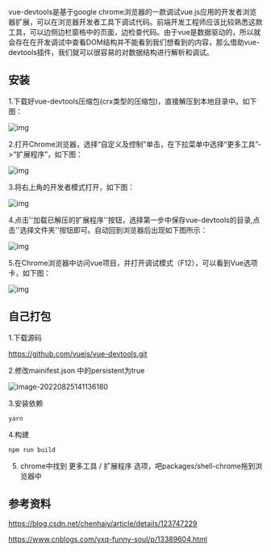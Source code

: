vue-devtools是基于google chrome浏览器的一款调试vue.js应用的开发者浏览器扩展，可以在浏览器开发者工具下调试代码。前端开发工程师应该比较熟悉这款工具，可以边侧边栏窗格中的页面，边检查代码。由于vue是数据驱动的，所以就会存在在开发调试中查看DOM结构并不能看到我们想看到的内容，那么借助vue-devtools插件，我们就可以很容易的对数据结构进行解析和调试。

## 安装

1.下载好vue-devtools压缩包(crx类型的压缩包)，直接解压到本地目录中。如下图：

![img](https://pzy-images.oss-cn-hangzhou.aliyuncs.com/img/watermark,type_d3F5LXplbmhlaQ,shadow_50,text_Q1NETiBASmFuZWIxMDE4,size_20,color_FFFFFF,t_70,g_se,x_16.webp)

 

2.打开Chrome浏览器，选择“自定义及控制”单击，在下拉菜单中选择“更多工具”->“扩展程序”，如下图：

![img](https://pzy-images.oss-cn-hangzhou.aliyuncs.com/img/watermark,type_d3F5LXplbmhlaQ,shadow_50,text_Q1NETiBASmFuZWIxMDE4,size_20,color_FFFFFF,t_70,g_se,x_16.webp)

 

3.将右上角的开发者模式打开，如下图：

![img](https://pzy-images.oss-cn-hangzhou.aliyuncs.com/img/c1949eb917ae4674afa4e6b877a9e91f.webp)

 

4.点击''加载已解压的扩展程序''按钮，选择第一步中保存vue-devtools的目录,点击''选择文件夹''按钮即可。自动回到浏览器后出现如下图所示：

![img](https://pzy-images.oss-cn-hangzhou.aliyuncs.com/img/watermark,type_d3F5LXplbmhlaQ,shadow_50,text_Q1NETiBASmFuZWIxMDE4,size_20,color_FFFFFF,t_70,g_se,x_16.webp)

 

5.在Chrome浏览器中访问vue项目，并打开调试模式（F12），可以看到Vue选项卡，如下图：

![img](https://pzy-images.oss-cn-hangzhou.aliyuncs.com/img/watermark,type_d3F5LXplbmhlaQ,shadow_50,text_Q1NETiBASmFuZWIxMDE4,size_20,color_FFFFFF,t_70,g_se,x_16.webp)

## 自己打包

1.下载源码

 https://github.com/vuejs/vue-devtools.git

2.修改mainifest.json 中的persistent为true

![image-20220825141136180](https://pzy-images.oss-cn-hangzhou.aliyuncs.com/img/image-20220825141136180.webp)

3.安装依赖

```
yarn
```

4.构建

```
npm run build
```

5. chrome中找到 更多工具 / 扩展程序 选项，吧packages/shell-chrome拖到浏览器中

## 参考资料

https://blog.csdn.net/chenhaiy/article/details/123747229

https://www.cnblogs.com/yxq-funny-soul/p/13389604.html